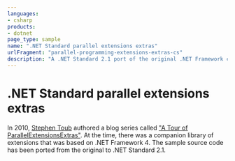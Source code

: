 ```yaml
---
languages:
- csharp
products:
- dotnet
page_type: sample
name: ".NET Standard parallel extensions extras"
urlFragment: "parallel-programming-extensions-extras-cs"
description: "A .NET Standard 2.1 port of the original .NET Framework class library from 2010 - containing parallel programming extensions."
---
```


# .NET Standard parallel extensions extras

In 2010, [Stephen Toub](https://devblogs.microsoft.com/pfxteam/author/toub/) authored a blog series called ["A Tour of ParallelExtensionsExtras"](https://devblogs.microsoft.com/pfxteam/a-tour-of-parallelextensionsextras/). At the time, there was a companion library of extensions that was based on .NET Framework 4. The sample source code has been ported from the original to .NET Standard 2.1.

